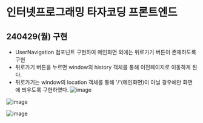 # 인터넷프로그래밍 타자코딩 프론트엔드
## 240429(월) 구현
- UserNavigation 컴포넌트 구현하여 메인화면 외에는 뒤로가기 버튼이 존재하도록 구현
- 뒤로가기 버튼을 누르면 window의 history 객체를 통해 이전페이지로 이동하게 된다.
- 뒤로가기는 window의 location 객체를 통해 '/'(메인화면)이 아닐 경우에만 화면에 띄우도록 구현하였다.
![image](https://github.com/ChaeDoll/TIL/assets/108540812/e107d27a-a9b4-4569-b649-e7ad2acb02ce)

![image](https://github.com/ChaeDoll/TIL/assets/108540812/d3c24fbc-646a-49f6-b24c-17fa96dfe1c5)

![image](https://github.com/ChaeDoll/TIL/assets/108540812/c11de25d-d354-43b5-975b-0654a1832785)
